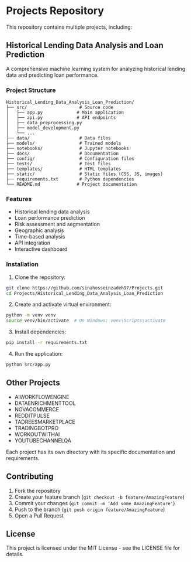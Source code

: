 # Projects Repository

This repository contains multiple projects, including:

## Historical Lending Data Analysis and Loan Prediction

A comprehensive machine learning system for analyzing historical lending data and predicting loan performance.

### Project Structure

```
Historical_Lending_Data_Analysis_Loan_Prediction/
├── src/                    # Source code
│   ├── app.py             # Main application
│   ├── api.py             # API endpoints
│   ├── data_preprocessing.py
│   ├── model_development.py
│   └── ...
├── data/                   # Data files
├── models/                 # Trained models
├── notebooks/              # Jupyter notebooks
├── docs/                   # Documentation
├── config/                 # Configuration files
├── tests/                  # Test files
├── templates/              # HTML templates
├── static/                 # Static files (CSS, JS, images)
├── requirements.txt        # Python dependencies
└── README.md              # Project documentation
```

### Features

- Historical lending data analysis
- Loan performance prediction
- Risk assessment and segmentation
- Geographic analysis
- Time-based analysis
- API integration
- Interactive dashboard

### Installation

1. Clone the repository:
```bash
git clone https://github.com/sinahosseinzadeh97/Projects.git
cd Projects/Historical_Lending_Data_Analysis_Loan_Prediction
```

2. Create and activate virtual environment:
```bash
python -m venv venv
source venv/bin/activate  # On Windows: venv\Scripts\activate
```

3. Install dependencies:
```bash
pip install -r requirements.txt
```

4. Run the application:
```bash
python src/app.py
```

## Other Projects

- AIWORKFLOWENGINE
- DATAENRICHMENTTOOL
- NOVACOMMERCE
- REDDITPULSE
- TADREESMARKETPLACE
- TRADINGBOTPRO
- WORKOUTWITHAI
- YOUTUBECHANNELQA

Each project has its own directory with its specific documentation and requirements.

## Contributing

1. Fork the repository
2. Create your feature branch (`git checkout -b feature/AmazingFeature`)
3. Commit your changes (`git commit -m 'Add some AmazingFeature'`)
4. Push to the branch (`git push origin feature/AmazingFeature`)
5. Open a Pull Request

## License

This project is licensed under the MIT License - see the LICENSE file for details.
